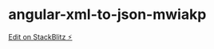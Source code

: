 # angular-xml-to-json-mwiakp

[Edit on StackBlitz ⚡️](https://stackblitz.com/edit/angular-xml-to-json-mwiakp)